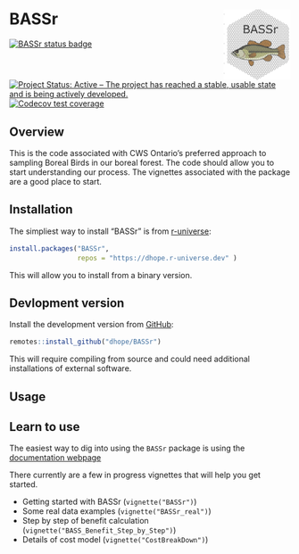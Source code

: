 
<!-- README.md is generated from README.Rmd. Please edit that file -->

# BASSr <a href="https://davidhope.ca/BASSr/"><img src="man/figures/logo.png" align="right" height="126" alt="BASSr website" /></a>

<!-- badges: start -->

[![BASSr status
badge](https://dhope.r-universe.dev/badges/BASSr)](https://dhope.r-universe.dev/BASSr)
[![Project Status: Active – The project has reached a stable, usable
state and is being actively
developed.](https://www.repostatus.org/badges/latest/active.svg)](https://www.repostatus.org/#active)
[![Codecov test
coverage](https://codecov.io/gh/dhope/BASSr/graph/badge.svg)](https://app.codecov.io/gh/dhope/BASSr)
<!-- badges: end -->

## Overview

This is the code associated with CWS Ontario’s preferred approach to
sampling Boreal Birds in our boreal forest. The code should allow you to
start understanding our process. The vignettes associated with the
package are a good place to start.

## Installation

The simpliest way to install “BASSr” is from
[r-universe](https://dhope.r-universe.dev/BASSr):

``` r
install.packages("BASSr",
                 repos = "https://dhope.r-universe.dev" )
```

This will allow you to install from a binary version.

## Devlopment version

Install the development version from [GitHub](https://github.com/):

``` r
remotes::install_github("dhope/BASSr")
```

This will require compiling from source and could need additional
installations of external software.

## Usage

## Learn to use

The easiest way to dig into using the `BASSr` package is using the
[documentation webpage](https://davidhope.ca/BASSr/)

There currently are a few in progress vignettes that will help you get
started.

- Getting started with BASSr (`vignette("BASSr")`)
- Some real data examples (`vignette("BASSr_real")`)
- Step by step of benefit calculation
  (`vignette("BASS_Benefit_Step_by_Step")`)
- Details of cost model (`vignette("CostBreakDown")`)
